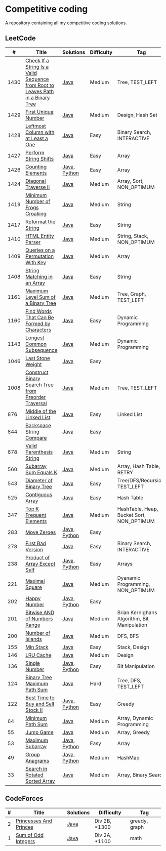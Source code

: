 # Competitive coding
A repository containing all my competitive coding solutions.

## LeetCode

|  #  |      Title     |   Solutions   | Difficulty  | Tag                   
|-----|----------------|---------------|-------------|-------------
|1430|[Check If a String Is a Valid Sequence from Root to Leaves Path in a Binary Tree](https://leetcode.com/problems/check-if-a-string-is-a-valid-sequence-from-root-to-leaves-path-in-a-binary-tree/)|[Java](../master/src/main/java/com/pacificlion/leetcode/_1430.java)|Medium| Tree, TEST_LEFT
|1429|[First Unique Number](https://leetcode.com/problems/first-unique-number/)|[Java](../master/src/main/java/com/pacificlion/leetcode/_1429.java)|Medium| Design, Hash Set
|1428|[Leftmost Column with at Least a One](https://leetcode.com/problems/leftmost-column-with-at-least-a-one/)|[Java](../master/src/main/java/com/pacificlion/leetcode/_1428.java)|Easy| Binary Search, INTERACTIVE
|1427|[Perform String Shifts](https://leetcode.com/problems/perform-string-shifts/)|[Java](../master/src/main/java/com/pacificlion/leetcode/_1427.java)|Easy| Array
|1426|[Counting Elements](https://leetcode.com/problems/counting-elements/)|[Java](../master/src/main/java/com/pacificlion/leetcode/_1426.java), [Python](../master/leetcode/_1426.py)|Easy| Array
|1424|[Diagonal Traverse II](https://leetcode.com/problems/diagonal-traverse-ii/)|[Java](../master/src/main/java/com/pacificlion/leetcode/_1424_.java)|Medium| Array, Sort, NON_OPTIMUM
|1419|[Minimum Number of Frogs Croaking](https://leetcode.com/problems/minimum-number-of-frogs-croaking/)|[Java](../master/src/main/java/com/pacificlion/leetcode/_1419.java) |Medium| String
|1417|[Reformat the String](https://leetcode.com/problems/reformat-the-string/)|[Java](../master/src/main/java/com/pacificlion/leetcode/_1417.java) |Easy|String
|1410|[HTML Entity Parser](https://leetcode.com/problems/html-entity-parser/)|[Java](../master/src/main/java/com/pacificlion/leetcode/_1410.java) |Medium|String, Stack, NON_OPTIMUM|
|1409|[Queries on a Permutation With Key](https://leetcode.com/problems/queries-on-a-permutation-with-key/)|[Java](../master/src/main/java/com/pacificlion/leetcode/_1409.java) |Medium|Array|
|1408|[String Matching in an Array](https://leetcode.com/problems/string-matching-in-an-array/)|[Java](../master/src/main/java/com/pacificlion/leetcode/_1408.java) |Easy|String|
|1161|[Maximum Level Sum of a Binary Tree](https://leetcode.com/problems/maximum-level-sum-of-a-binary-tree/)|[Java](../master/src/main/java/com/pacificlion/leetcode/_1161.java) |Medium|Tree, Graph, TEST_LEFT|
|1160|[Find Words That Can Be Formed by Characters](https://leetcode.com/problems/find-words-that-can-be-formed-by-characters/)|[Java](../master/src/main/java/com/pacificlion/leetcode/_1160.java) |Easy|Dynamic Programming|
|1143|[Longest Common Subsequence](https://leetcode.com/problems/longest-common-subsequence/)|[Java](../master/src/main/java/com/pacificlion/leetcode/_1143.java) |Medium|Dynamic Programming|
|1046|[Last Stone Weight](https://leetcode.com/problems/last-stone-weight/)|[Java](../master/src/main/java/com/pacificlion/leetcode/_1046.java) |Easy||
|1008|[Construct Binary Search Tree from Preorder Traversal](https://leetcode.com/problems/construct-binary-search-tree-from-preorder-traversal/)|[Java](../master/src/main/java/com/pacificlion/leetcode/_1008.java) |Medium|Tree, TEST_LEFT
|876|[Middle of the Linked List](https://leetcode.com/problems/middle-of-the-linked-list/)|[Java](../master/src/main/java/com/pacificlion/leetcode/_876.java) |Easy|Linked List
|844|[Backspace String Compare](https://leetcode.com/problems/backspace-string-compare/)|[Java](../master/src/main/java/com/pacificlion/leetcode/_844.java) |Easy| 
|678|[Valid Parenthesis String](https://leetcode.com/problems/valid-parenthesis-string/)|[Java](../master/src/main/java/com/pacificlion/leetcode/_678.java) |Medium | String
|560|[Subarray Sum Equals K](https://leetcode.com/problems/subarray-sum-equals-k/)|[Java](../master/src/main/java/com/pacificlion/leetcode/_560.java) |Medium | Array, Hash Table, RETRY   
|543|[Diameter of Binary Tree](https://leetcode.com/problems/diameter-of-binary-tree/)|[Java](../master/src/main/java/com/pacificlion/leetcode/_543.java) |Easy | Tree/DFS/Recursion, TEST_LEFT
|525|[Contiguous Array](https://leetcode.com/problems/contiguous-array/)|[Java](../master/src/main/java/com/pacificlion/leetcode/_525.java)|Easy| Hash Table
|347|[Top K Frequent Elements](https://leetcode.com/problems/top-k-frequent-elements/)|[Java](../master/src/main/java/com/pacificlion/leetcode/_347.java)|Medium| HashTable, Heap, Bucket Sort, NON_OPTIMUM
|283|[Move Zeroes](https://leetcode.com/problems/move-zeroes/)|[Java](../master/src/main/java/com/pacificlion/leetcode/_283.java), [Python](../master/leetcode/python/_283.py)|Easy|
|278|[First Bad Version](https://leetcode.com/problems/first-bad-version/)|[Java](../master/src/main/java/com/pacificlion/leetcode/_278.java)|Easy| Binary Search, INTERACTIVE
|238|[Product of Array Except Self](https://leetcode.com/problems/product-of-array-except-self/)|[Java](../master/src/main/java/com/pacificlion/leetcode/_238.java), [Python](../master/leetcode/_238.py)|Easy|Arrays
|221|[Maximal Square](https://leetcode.com/problems/maximal-square/)|[Java](../master/src/main/java/com/pacificlion/leetcode/_221.java)|Medium| Dyanamic Programming, NON_OPTIMUM
|202|[Happy Number](https://leetcode.com/problems/happy-number/)|[Java](../master/src/main/java/com/pacificlion/leetcode/_202.java), [Python](../master/leetcode/_202.py)|Easy
|201|[Bitwise AND of Numbers Range](https://leetcode.com/problems/bitwise-and-of-numbers-range/)|[Java](../master/src/main/java/com/pacificlion/leetcode/_201.java)|Medium| Brian Kernighans Algorithm, Bit Manipulation
|200|[Number of Islands](https://leetcode.com/problems/number-of-islands/)|[Java](../master/src/main/java/com/pacificlion/leetcode/_200.java)|Medium| DFS, BFS
|155|[Min Stack](https://leetcode.com/problems/min-stack/)|[Java](../master/src/main/java/com/pacificlion/leetcode/_155.java)|Easy| Stack, Design
|146|[LRU Cache](https://leetcode.com/problems/lru-cache/)|[Java](../master/src/main/java/com/pacificlion/leetcode/_146.java)|Medium| Design
|136|[Single Number](https://leetcode.com/problems/single-number/)|[Java](../master/src/main/java/com/pacificlion/leetcode/_136.java), [Python](../master/leetcode/_136.py)|Easy | Bit Manipulation
|124|[Binary Tree Maximum Path Sum](https://leetcode.com/problems/binary-tree-maximum-path-sum/)|[Java](../master/src/main/java/com/pacificlion/leetcode/_124.java)|Hard | Tree, DFS, TEST_LEFT
|122|[Best Time to Buy and Sell Stock II](https://leetcode.com/problems/best-time-to-buy-and-sell-stock-ii/)|[Java](../master/src/main/java/com/pacificlion/leetcode/_122.java), [Python](../master/python/leetcode/_122.py)|Easy | Greedy
|64|[Minimum Path Sum](https://leetcode.com/problems/minimum-path-sum/)|[Java](../master/src/main/java/com/pacificlion/leetcode/_64.java)|Medium| Array, Dynamic Programming
|55|[Jump Game](https://leetcode.com/problems/jump-game/)|[Java](../master/src/main/java/com/pacificlion/leetcode/_55.java)|Medium| Array, Greedy
|53|[Maximum Subarray](https://leetcode.com/problems/maximum-subarray/)|[Java](../master/src/main/java/com/pacificlion/leetcode/_53.java), [Python](../master/leetcode/_53.py)|Easy| Array
|49|[Group Anagrams](https://leetcode.com/problems/group-anagrams/)|[Java](../master/src/main/java/com/pacificlion/leetcode/_49.java), [Python](../master/python/leetcode/_49.py)|Medium| HashMap
|33|[Search in Rotated Sorted Array](https://leetcode.com/problems/search-in-rotated-sorted-array/)|[Java](../master/src/main/java/com/pacificlion/leetcode/_33.java)|Medium| Array, Binary Search


## CodeForces

|  #  |      Title     |   Solutions   | Difficulty  | Tag                   
|-----|----------------|---------------|-------------|-------------
|2|[Princesses And Princes](https://codeforces.com/contest/1327/problem/B)|[Java](../master/src/main/java/com/pacificlion/codeforces/PrincessesAndPrinces.java) |Div 2B, *1300|greedy, graph
|1|[Sum of Odd Integers](https://codeforces.com/contest/1327/problem/A)|[Java](../master/src/main/java/com/pacificlion/codeforces/SumOfOddIntegers.java)|Div 2A, *1100|math

